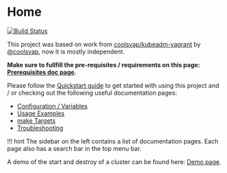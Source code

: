 # Home

[![Build Status](https://travis-ci.org/galexrt/k8s-vagrant-multi-node.svg?branch=master)](https://travis-ci.org/galexrt/k8s-vagrant-multi-node)

This project was based on work from [coolsvap/kubeadm-vagrant](https://github.com/coolsvap/kubeadm-vagrant) by [@coolsvap](https://twitter.com/coolsvap), now it is mostly independent.

**Make sure to fullfill the pre-requisites / requirements on this page: [Prerequisites doc page](prerequisites.md).**

Please follow the [Quickstart guide](quickstart.md) to get started with using this project and / or checking out the following useful documentation pages:

* [Configuration / Variables](configuration.md)
* [Usage Examples](usage.md)
* [make Targets](make-targets.md)
* [Troubleshooting](troubleshooting.md)

!!! hint
    The sidebar on the left contains a list of documentation pages.
    Each page also has a search bar in the top menu bar.

A demo of the start and destroy of a cluster can be found here: [Demo page](demo.md).
